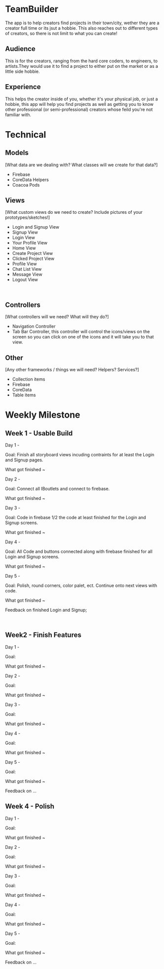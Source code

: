 # TeamBuilder
The app is to help creators find projects in their town/city, wether they are a creator full time or its jsut a hobbie. This also reaches out to different types of creators, so there is not limit to what you can create!
​
## Audience
This is for the creators, ranging from the hard core coders, to engineers, to artists.They would use it to find a project to either put on the market or as a little side hobbie.
​
## Experience
 This helps the creator inside of you, whether it's your physical job, or just a hobbie, this app will help you find
 projects as well as getting you to know other professional (or semi-professional) creators whose feild you're not familiar
 with.
 
# Technical
## Models
[What data are we dealing with? What classes will we create for that data?]
- Firebase
- CoreData Helpers
- Coacoa Pods
​
## Views
[What custom views do we need to create? Include pictures of your prototypes/sketches!]
- Login and Signup View
- Signup View
- Login View
- Your Profile View
- Home View
- Create Project View
- Clicked Project View
- Profile View
- Chat List View
- Message View
- Logout View

​
## Controllers
[What controllers will we need? What will they do?]
- Navigation Controller
- Tab Bar Controller, this controller will control the icons/views on the screen so you can click on one of the icons and it will take you to that view.
​
## Other
[Any other frameworks / things we will need? Helpers? Services?]
- Collection items
- Firebase
- CoreData 
- Table items
​
# Weekly Milestone
## Week 1 - Usable Build
Day 1 -

Goal: Finish all storyboard views incuding contraints for at least the Login and Signup pages.

What got finished ~

Day 2 - 

Goal: Connect all IBoutlets and connect to firebase.

What got finished ~

Day 3 - 

Goal: Code in firebase 1/2 the code at least finished for the Login and Signup screens.

What got finished ~

Day 4 - 

Goal: All Code and buttons connected along with firebase finished for all Login and Signup screens.

What got finished ~

Day 5 - 

Goal: Polish, round corners, color palet, ect. Continue onto next views with code.

What got finished ~

Feedback on finished Login and Signup; 

​
## Week2 - Finish Features
Day 1 - 

Goal:

What got finished ~

Day 2 - 

Goal:

What got finished ~

Day 3 - 

Goal:

What got finished ~

Day 4 - 

Goal:

What got finished ~

Day 5 - 

Goal:

What got finished ~

Feedback on ... 
​
## Week 4 - Polish
Day 1 - 

Goal:

What got finished ~

Day 2 - 

Goal:

What got finished ~

Day 3 - 

Goal:

What got finished ~

Day 4 - 

Goal:

What got finished ~

Day 5 - 

Goal:

What got finished ~


Feedback on ... 
